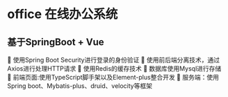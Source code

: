 office 在线办公系统
==
## 基于SpringBoot + Vue
	使用Spring Boot Security进行登录的身份验证
	使用前后端分离技术，通过Axios进行处理HTTP请求
	使用Redis的缓存技术
	数据库使用Mysql进行存储
	前端页面:使用TypeScript脚手架以及Element-plus整合开发
	服务端：使用Spring boot、Mybatis-plus、druid、velocity等框架
